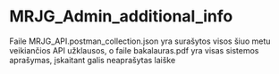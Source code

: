 # MRJG_Admin_additional_info

Faile MRJG_API.postman_collection.json yra surašytos visos šiuo metu veikiančios API užklausos, o faile bakalauras.pdf yra visas sistemos aprašymas, įskaitant galis neaprašytas laiške
